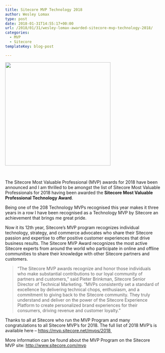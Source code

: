 ```yaml
---
title: Sitecore MVP Technology 2018
author: Wesley Lomax
type: post
date: 2018-01-31T14:55:17+00:00
url: /2018/01/31/wesley-lomax-awarded-sitecore-mvp-technology-2018/
categories:
  - MVP
  - Sitecore
templateKey: blog-post

---
```

[<img class="aligncenter wp-image-793 size-full" src="https://i0.wp.com/blog.wesleylomax.co.uk/wp-content/uploads/2018/01/Sitecore_MVP_logo_Technology_2018.jpg?resize=342%2C335" alt="" width="342" height="335" srcset="https://i0.wp.com/blog.wesleylomax.co.uk/wp-content/uploads/2018/01/Sitecore_MVP_logo_Technology_2018.jpg?w=342 342w, https://i0.wp.com/blog.wesleylomax.co.uk/wp-content/uploads/2018/01/Sitecore_MVP_logo_Technology_2018.jpg?resize=300%2C294 300w" sizes="(max-width: 342px) 100vw, 342px" data-recalc-dims="1" />][1]

&nbsp;

The Sitecore Most Valuable Professional (MVP) awards for 2018 have been announced and I am thrilled to be amongst the list of Sitecore Most Valuable Professionals for 2018 having been awarded the **Sitecore Most Valuable Professional Technology Award**.

Being one of the 208 Technology MVPs recognised this year makes it three years in a row I have been recognised as a Technology MVP by Sitecore an achievement that brings me great pride.

Now it its 12th year, Sitecore’s MVP program recognizes individual technology, strategy, and commerce advocates who share their Sitecore passion and expertise to offer positive customer experiences that drive business results. The Sitecore MVP Award recognizes the most active Sitecore experts from around the world who participate in online and offline communities to share their knowledge with other Sitecore partners and customers.

> “The Sitecore MVP awards recognize and honor those individuals who make substantial contributions to our loyal community of partners and customers,” said Pieter Brinkman, Sitecore Senior Director of Technical Marketing. “MVPs consistently set a standard of excellence by delivering technical chops, enthusiasm, and a commitment to giving back to the Sitecore community. They truly understand and deliver on the power of the Sitecore Experience Platform to create personalized brand experiences for their consumers, driving revenue and customer loyalty.”

Thanks to all at Sitecore who run the MVP Program and many congratulations to all Sitecore MVP&#8217;s for 2018. The full list of 2018 MVP&#8217;s is available here &#8211; <a href="https://mvp.sitecore.net/mvps/2018" target="_blank" rel="noopener">https://mvp.sitecore.net/mvps/2018 </a>

More information can be found about the MVP Program on the Sitecore MVP site: <a href="http://www.sitecore.com/mvp" target="_blank" rel="noopener">http://www.sitecore.com/mvp</a>

 [1]: https://www.sitecore.com/mvp